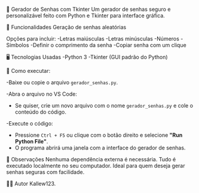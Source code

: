 🔐 Gerador de Senhas com Tkinter
Um gerador de senhas seguro e personalizável feito com Python e Tkinter para interface gráfica.

🧠 Funcionalidades
Geração de senhas aleatórias

Opções para incluir:
-Letras maiúsculas
-Letras minúsculas
-Números
-Símbolos
-Definir o comprimento da senha
-Copiar senha com um clique

🖥️ Tecnologias Usadas
-Python 3
-Tkinter (GUI padrão do Python)

🚀 Como executar:

-Baixe ou copie o arquivo `gerador_senhas.py`.

-Abra o arquivo no VS Code:
   - Se quiser, crie um novo arquivo com o nome `gerador_senhas.py` e cole o conteúdo do código.

-Execute o código:
   - Pressione `Ctrl + F5` ou clique com o botão direito e selecione **"Run Python File"**.
   - O programa abrirá uma janela com a interface do gerador de senhas.

📌 Observações
Nenhuma dependência externa é necessária.
Tudo é executado localmente no seu computador.
Ideal para quem deseja gerar senhas seguras com facilidade.

👨‍💻 Autor
   Kallew123.
